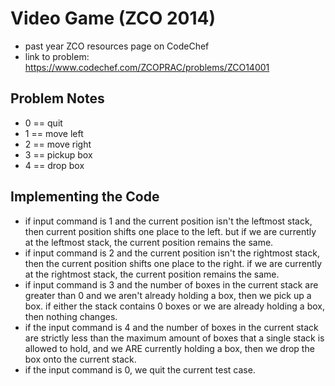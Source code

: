 # Video Game (ZCO 2014)

* past year ZCO resources page on CodeChef
* link to problem: https://www.codechef.com/ZCOPRAC/problems/ZCO14001

## Problem Notes

* 0 == quit
* 1 == move left
* 2 == move right
* 3 == pickup box
* 4 == drop box

## Implementing the Code

* if input command is 1 and the current position isn't the leftmost stack, then current position shifts one place to the left. but if we are currently at the leftmost stack, the current position remains the same.
* if input command is 2 and the current position isn't the rightmost stack, then the current position shifts one place to the right. if we are currently at the rightmost stack, the current position remains the same.
* if input command is 3 and the number of boxes in the current stack are greater than 0 and we  aren't already holding a box, then we pick up a box. if either the stack contains 0 boxes or we are already holding a box, then nothing changes.
* if the input command is 4 and the number of boxes in the current stack are strictly less than the maximum amount of boxes that a single stack is allowed to hold, and we ARE currently holding a box, then we drop the box onto the current stack.
* if the input command is 0, we quit the current test case.